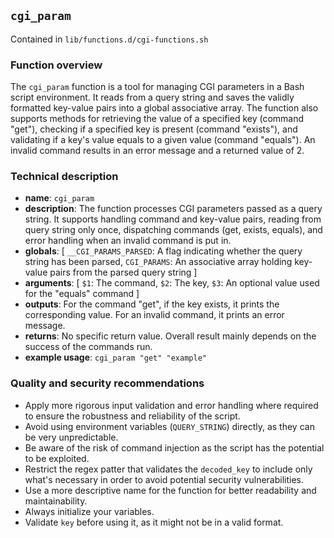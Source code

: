 ## `cgi_param`

Contained in `lib/functions.d/cgi-functions.sh`

### Function overview

The `cgi_param` function is a tool for managing CGI parameters in a Bash script environment. It reads from a query string and saves the validly formatted key-value pairs into a global associative array. The function also supports methods for retrieving the value of a specified key (command "get"), checking if a specified key is present (command "exists"), and validating if a key's value equals to a given value (command "equals"). An invalid command results in an error message and a returned value of 2.

### Technical description

- **name**: `cgi_param`
- **description**: The function processes CGI parameters passed as a query string. It supports handling command and key-value pairs, reading from query string only once, dispatching commands (get, exists, equals), and error handling when an invalid command is put in.
- **globals**: [ `__CGI_PARAMS_PARSED`: A flag indicating whether the query string has been parsed, `CGI_PARAMS`: An associative array holding key-value pairs from the parsed query string ]
- **arguments**: [ `$1`: The command, `$2`: The key, `$3`: An optional value used for the "equals" command ]
- **outputs**: For the command "get", if the key exists, it prints the corresponding value. For an invalid command, it prints an error message.
- **returns**: No specific return value. Overall result mainly depends on the success of the commands run.
- **example usage**: `cgi_param "get" "example"`

### Quality and security recommendations

- Apply more rigorous input validation and error handling where required to ensure the robustness and reliability of the script.
- Avoid using environment variables (`QUERY_STRING`) directly, as they can be very unpredictable.
- Be aware of the risk of command injection as the script has the potential to be exploited.
- Restrict the regex patter that validates the `decoded_key` to include only what's necessary in order to avoid potential security vulnerabilities.
- Use a more descriptive name for the function for better readability and maintainability.
- Always initialize your variables.
- Validate `key` before using it, as it might not be in a valid format.

